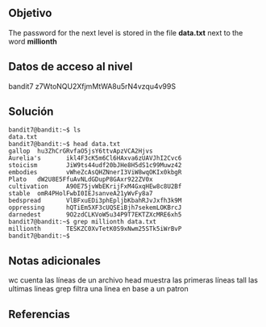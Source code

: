 ## Objetivo
The password for the next level is stored in the file **data.txt** next to the word **millionth**
## Datos de acceso al nivel
bandit7
z7WtoNQU2XfjmMtWA8u5rN4vzqu4v99S
## Solución
```
bandit7@bandit:~$ ls
data.txt
bandit7@bandit:~$ head data.txt
gallop  hu3ZhCrGRvfaO5jsY6ttvApzVCA2Hjvs
Aurelia's       ikl4F3cK5m6Cl6HAxva6zUAVJhI2Cvc6
stoicism        JiW9ts44udf20bJHe8H5dS1c99Muwz42
embodies        vWheZcAsQHZNnerI3ViW8wqOKIx0kbgR
Plato   dW2U8E5FfuAvNLdGDupP8GAxr922ZV0x
cultivation     A90E75jvWbEKrijFxM4GxqHEw8c8U2Bf
stable  omR4PHolFwbI0IEJsanveA21yWvFy8a7
bedspread       VlBFxuEDi3phEpljbKbahRJvJxfh3k9M
oppressing      hQTiEm5XF3cUQSEiBjh7sekemLOKBrcJ
darnedest       9O2zdCLKVoW5u34P9T7EKTZXcMRE6xh5
bandit7@bandit:~$ grep millionth data.txt
millionth       TESKZC0XvTetK0S9xNwm25STk5iWrBvP
bandit7@bandit:~$
```
## Notas adicionales
wc cuenta las líneas de un archivo 
head  muestra las primeras líneas
tall las ultimas lineas
grep filtra una linea en base a un patron
## Referencias 
